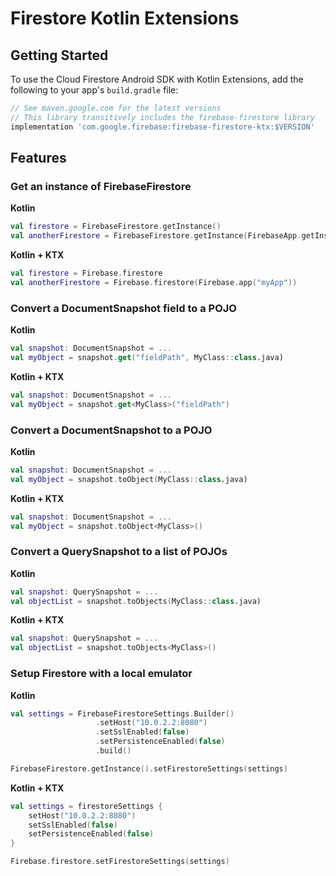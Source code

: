 # Firestore Kotlin Extensions

## Getting Started

To use the Cloud Firestore Android SDK with Kotlin Extensions, add the following
to your app's `build.gradle` file:

```groovy
// See maven.google.com for the latest versions
// This library transitively includes the firebase-firestore library
implementation 'com.google.firebase:firebase-firestore-ktx:$VERSION'
```

## Features

### Get an instance of FirebaseFirestore

**Kotlin**
```kotlin
val firestore = FirebaseFirestore.getInstance()
val anotherFirestore = FirebaseFirestore.getInstance(FirebaseApp.getInstance("myApp"))
```

**Kotlin + KTX**
```kotlin
val firestore = Firebase.firestore
val anotherFirestore = Firebase.firestore(Firebase.app("myApp"))
```

### Convert a DocumentSnapshot field to a POJO

**Kotlin**
```kotlin
val snapshot: DocumentSnapshot = ...
val myObject = snapshot.get("fieldPath", MyClass::class.java)
```

**Kotlin + KTX**
```kotlin
val snapshot: DocumentSnapshot = ...
val myObject = snapshot.get<MyClass>("fieldPath")
```

### Convert a DocumentSnapshot to a POJO

**Kotlin**
```kotlin
val snapshot: DocumentSnapshot = ...
val myObject = snapshot.toObject(MyClass::class.java)
```

**Kotlin + KTX**
```kotlin
val snapshot: DocumentSnapshot = ...
val myObject = snapshot.toObject<MyClass>()
```

### Convert a QuerySnapshot to a list of POJOs

**Kotlin**
```kotlin
val snapshot: QuerySnapshot = ...
val objectList = snapshot.toObjects(MyClass::class.java)
```

**Kotlin + KTX**
```kotlin
val snapshot: QuerySnapshot = ...
val objectList = snapshot.toObjects<MyClass>()
```

### Setup Firestore with a local emulator

**Kotlin**
```kotlin
val settings = FirebaseFirestoreSettings.Builder()
                   .setHost("10.0.2.2:8080")
                   .setSslEnabled(false)
                   .setPersistenceEnabled(false)
                   .build()

FirebaseFirestore.getInstance().setFirestoreSettings(settings)
```

**Kotlin + KTX**
```kotlin
val settings = firestoreSettings {
    setHost("10.0.2.2:8080")
    setSslEnabled(false)
    setPersistenceEnabled(false)
}

Firebase.firestore.setFirestoreSettings(settings)
```
